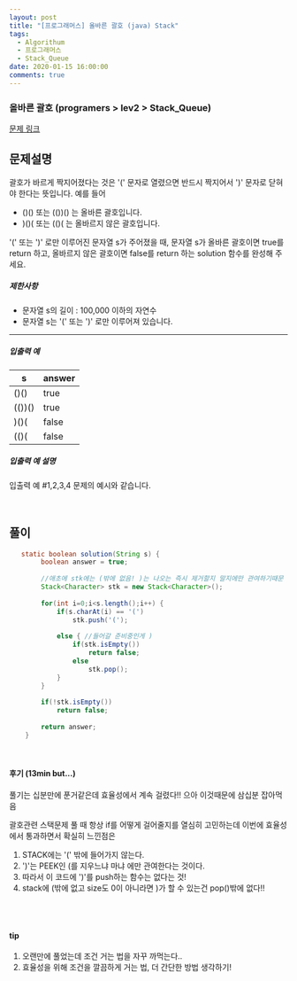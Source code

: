 ```yaml
---
layout: post
title: "[프로그래머스] 올바른 괄호 (java) Stack"
tags:
  - Algorithum
  - 프로그래머스
  - Stack_Queue
date: 2020-01-15 16:00:00
comments: true
---
```




###  올바른 괄호 (programers > lev2 > Stack_Queue)

[문제 링크](https://programmers.co.kr/learn/courses/30/lessons/12909)

## 문제설명

괄호가 바르게 짝지어졌다는 것은 '(' 문자로 열렸으면 반드시 짝지어서 ')' 문자로 닫혀야 한다는 뜻입니다. 예를 들어

- ()() 또는 (())() 는 올바른 괄호입니다.
- )()( 또는 (()( 는 올바르지 않은 괄호입니다.

'(' 또는 ')' 로만 이루어진 문자열 s가 주어졌을 때, 문자열 s가 올바른 괄호이면 true를 return 하고, 올바르지 않은 괄호이면 false를 return 하는 solution 함수를 완성해 주세요.

##### 제한사항

- 문자열 s의 길이 : 100,000 이하의 자연수
- 문자열 s는 '(' 또는 ')' 로만 이루어져 있습니다.

------

##### 입출력 예

| s      | answer |
| ------ | ------ |
| ()()   | true   |
| (())() | true   |
| )()(   | false  |
| (()(   | false  |

##### 입출력 예 설명

입출력 예 #1,2,3,4
문제의 예시와 같습니다.

<br>

## 풀이

```java
   static boolean solution(String s) {
        boolean answer = true;
        
        //애초에 stk에는 (밖에 없음! )는 나오는 즉시 제거할지 말지에만 관여하기때문
        Stack<Character> stk = new Stack<Character>();
        
        for(int i=0;i<s.length();i++) {
        	if(s.charAt(i) == '(')
        		stk.push('(');
        	
        	else { //들어갈 준비중인게 )
        		if(stk.isEmpty())
        			return false;
        		else
                    stk.pop();
        	}
        }
        
        if(!stk.isEmpty())
        	return false;
        
        return answer;
    }
```

<br>

#### 후기 (13min but...)

풀기는 십분만에 푼거같은데 효율성에서 계속 걸렸다!! 으아 이것때문에 삼십분 잡아먹음<br>

괄호관련 스택문제 풀 때 항상 if를 어떻게 걸어줄지를 열심히 고민하는데 이번에 효율성에서 통과하면서 확실히 느낀점은 

1. STACK에는 '(' 밖에 들어가지 않는다.
2. ')'는 PEEK인 (를 지우느냐 마냐 에만 관여한다는 것이다.
3. 따라서 이 코드에 ')'를 push하는 함수는 없다는 것!
4. stack에 (밖에 없고 size도 0이 아니라면 )가 할 수 있는건 pop()밖에 없다!!

<br>

<br>

#### tip

1. 오랜만에 풀었는데 조건 거는 법을 자꾸 까먹는다..
2. 효율성을 위해 조건을 깔끔하게 거는 법, 더 간단한 방법 생각하기!

<br>